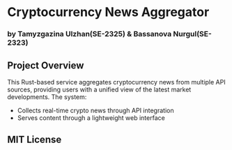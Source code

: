 # Cryptocurrency News Aggregator
### by Tamyzgazina Ulzhan(SE-2325) & Bassanova Nurgul(SE-2323)

## Project Overview
This Rust-based service aggregates cryptocurrency news from multiple API sources, providing users with a unified view of the latest market developments. The system:
- Collects real-time crypto news through API integration
- Serves content through a lightweight web interface

## MIT License
